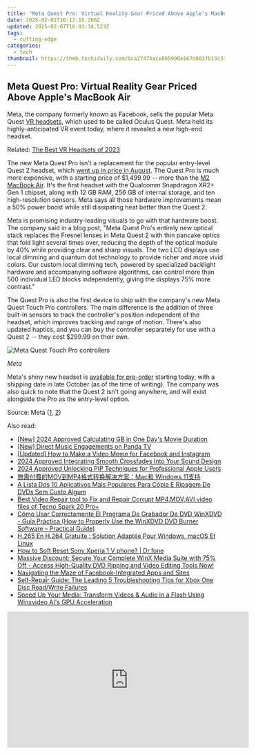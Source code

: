 ```yaml
---
title: "Meta Quest Pro: Virtual Reality Gear Priced Above Apple's MacBook Air"
date: 2025-02-01T16:17:15.266Z
updated: 2025-02-07T16:03:34.523Z
tags:
  - cutting-edge
categories:
  - tech
thumbnail: https://thmb.techidaily.com/0ca2747bace885998e167d601fb15c3166c8be683eacac54f4c7c14302087724.jpg
---
```


## Meta Quest Pro: Virtual Reality Gear Priced Above Apple's MacBook Air

Meta, the company formerly known as Facebook, sells the popular Meta Quest [VR headsets,](https://vp-tips.techidaily.com/visual-harmony-ios-and-macos-photoviewer-blend/) which used to be called Oculus Quest. Meta held its highly-anticipated VR event today, where it revealed a new high-end headset.

Related: [The Best VR Headsets of 2023](https://vp-tips.techidaily.com/visual-harmony-ios-and-macos-photoviewer-blend/) 

 The new Meta Quest Pro isn't a replacement for the popular entry-level Quest 2 headset, which [went up in price in August](https://desktop-recording.techidaily.com/updated-2024-approved-the-ultimate-guide-to-using-obs-for-gamers/). The Quest Pro is much more expensive, with a starting price of $1,499.99 -- more than the [M2 MacBook Air](https://www.amazon.com/2022-Apple-MacBook-Laptop-chip/dp/B0B3C2R8MP?tag=htg-v2-63pijrs-20&ascsubtag=UUhtgUeUpU204057&asc%5Frefurl=https%3A%2F%2Fwww.howtogeek.com%2F839741%2Fthe-meta-quest-pro-vr-headset-costs-more-than-a-macbook-air%2F&asc%5Fcampaign=Short-Term). It's the first headset with the Qualcomm Snapdragon XR2+ Gen 1 chipset, along with 12 GB RAM, 256 GB of internal storage, and ten high-resolution sensors. Meta says all those hardware improvements mean a 50% power boost while still dissipating heat better than the Quest 2.

 Meta is promising industry-leading visuals to go with that hardware boost. The company said in a blog post, "Meta Quest Pro's entirely new optical stack replaces the Fresnel lenses in Meta Quest 2 with thin pancake optics that fold light several times over, reducing the depth of the optical module by 40% while providing clear and sharp visuals. The two LCD displays use local dimming and quantum dot technology to provide richer and more vivid colors. Our custom local dimming tech, powered by specialized backlight hardware and accompanying software algorithms, can control more than 500 individual LED blocks independently, giving the displays 75% more contrast."

 The Quest Pro is also the first device to ship with the company's new Meta Quest Touch Pro controllers. The main difference is the addition of three built-in sensors to track the controller's position independent of the headset, which improves tracking and range of motion. There's also updated haptics, and you can buy the controller separately for use with a Quest 2 -- they cost $299.99 on their own.

![Meta Quest Touch Pro controllers](https://static1.howtogeekimages.com/wordpress/wp-content/uploads/2022/10/311518276_535344154988057_1977553372076033411_n.jpg) 

_Meta_

 Meta's shiny new headset is [available for pre-order](https://www.meta.com/quest/quest-pro/) starting today, with a shipping date in late October (as of the time of writing). The company was also quick to note that the Quest 2 isn't going anywhere, and will exist alongside the Pro as the entry-level option.

 Source: Meta ([1](https://www.oculus.com/blog/meta-quest-pro-price-release-date/), [2](https://www.oculus.com/blog/meta-quest-pro-price-release-date/))

<ins class="adsbygoogle"
     style="display:block"
     data-ad-format="autorelaxed"
     data-ad-client="ca-pub-7571918770474297"
     data-ad-slot="1223367746"></ins>

<ins class="adsbygoogle"
     style="display:block"
     data-ad-client="ca-pub-7571918770474297"
     data-ad-slot="8358498916"
     data-ad-format="auto"
     data-full-width-responsive="true"></ins>

<span class="atpl-alsoreadstyle">Also read:</span>
<div><ul>
<li><a href="https://article-knowledge.techidaily.com/new-2024-approved-calculating-gb-in-one-days-movie-duration/"><u>[New] 2024 Approved Calculating GB in One Day's Movie Duration</u></a></li>
<li><a href="https://tiktok-videos.techidaily.com/new-direct-music-engagements-on-panda-tv/"><u>[New] Direct Music Engagements on Panda TV</u></a></li>
<li><a href="https://instagram-video-recordings.techidaily.com/updated-how-to-make-a-video-meme-for-facebook-and-instagram/"><u>[Updated] How to Make a Video Meme for Facebook and Instagram</u></a></li>
<li><a href="https://extra-approaches.techidaily.com/2024-approved-integrating-smooth-crossfades-into-your-sound-design/"><u>2024 Approved Integrating Smooth Crossfades Into Your Sound Design</u></a></li>
<li><a href="https://some-approaches.techidaily.com/2024-approved-unlocking-pip-techniques-for-professional-apple-users/"><u>2024 Approved Unlocking PIP Techniques for Professional Apple Users</u></a></li>
<li><a href="https://techtrends.techidaily.com/movmp4mac-windows-11/"><u>無需付費的MOV到MP4格式转换解决方案：Mac和 Windows 11支持</u></a></li>
<li><a href="https://techtrends.techidaily.com/a-lista-dos-10-aplicativos-mais-populares-para-copia-e-ripagem-de-dvds-sem-custo-algum/"><u>A Lista Dos 10 Aplicativos Mais Populares Para Cópia E Ripagem De DVDs Sem Custo Algum</u></a></li>
<li><a href="https://phone-solutions.techidaily.com/best-video-repair-tool-to-fix-and-repair-corrupt-mp4-mov-avi-video-files-of-tecno-spark-20-proplus-by-stellar-video-repair-mobile-video-repair/"><u>Best Video Repair tool to Fix and Repair Corrupt MP4,MOV,AVI video files of Tecno Spark 20 Pro+</u></a></li>
<li><a href="https://techtrends.techidaily.com/como-usar-correctamente-el-programa-de-grabador-de-dvd-winxdvd-guia-practica-how-to-properly-use-the-winxdvd-dvd-burner-software-practical-guide/"><u>Cómo Usar Correctamente El Programa De Grabador De DVD WinXDVD - Guía Práctica (How to Properly Use the WinXDVD DVD Burner Software – Practical Guide)</u></a></li>
<li><a href="https://techtrends.techidaily.com/h265-en-h264-gratuite-solution-adaptee-pour-windows-macos-et-linux/"><u>H.265 En H.264 Gratuite : Solution Adaptée Pour Windows, macOS Et Linux</u></a></li>
<li><a href="https://techidaily.com/how-to-soft-reset-sony-xperia-1-v-phone-drfone-by-drfone-reset-android-reset-android/"><u>How to Soft Reset Sony Xperia 1 V phone? | Dr.fone</u></a></li>
<li><a href="https://techtrends.techidaily.com/massive-discount-secure-your-complete-winx-media-suite-with-75-off-access-high-quality-dvd-ripping-and-video-editing-tools-now/"><u>Massive Discount: Secure Your Complete WinX Media Suite with 75% Off - Access High-Quality DVD Ripping and Video Editing Tools Now!</u></a></li>
<li><a href="https://facebook.techidaily.com/navigating-the-maze-of-facebook-integrated-apps-and-sites/"><u>Navigating the Maze of Facebook-Integrated Apps and Sites</u></a></li>
<li><a href="https://techtrends.techidaily.com/self-repair-guide-the-leading-5-troubleshooting-tips-for-xbox-one-disc-readwrite-failures/"><u>Self-Repair Guide: The Leading 5 Troubleshooting Tips for Xbox One Disc Read/Write Failures</u></a></li>
<li><a href="https://techtrends.techidaily.com/speed-up-your-media-transform-videos-and-audio-in-a-flash-using-winxvideo-ais-gpu-acceleration/"><u>Speed Up Your Media: Transform Videos & Audio in a Flash Using Winxvideo AI's GPU Acceleration</u></a></li>
</ul></div>

<!-- affiliate ads begin -->
<iframe width="560" height="315" src="https://www.youtube.com/embed/2En1CHbiYwA?si=jZKzTr9EIT2ShjGK" title="YouTube video player" frameborder="0" allow="accelerometer; autoplay; clipboard-write; encrypted-media; gyroscope; picture-in-picture; web-share" referrerpolicy="strict-origin-when-cross-origin" allowfullscreen></iframe>
<!-- affiliate ads end -->

